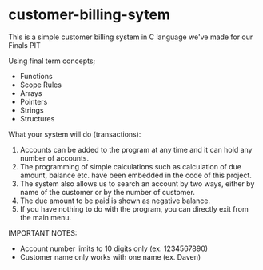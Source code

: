 # customer-billing-sytem
This is a simple customer billing system in C language we've made for our Finals PIT

Using final term concepts;
- Functions
- Scope Rules
- Arrays
- Pointers
- Strings
- Structures

What your system will do (transactions):

1. Accounts can be added to the program at any time and it can hold any number of accounts.
2. The programming of simple calculations such as calculation of due amount, balance etc. have been embedded in the code of this project.
3. The system also allows us to search an account by two ways, either by name of the customer or by the number of customer.
4. The due amount to be paid is shown as negative balance.
5. If you have nothing to do with the program, you can directly exit from the main menu.

IMPORTANT NOTES:
- Account number limits to 10 digits only (ex. 1234567890)
- Customer name only works with one name (ex. Daven)

